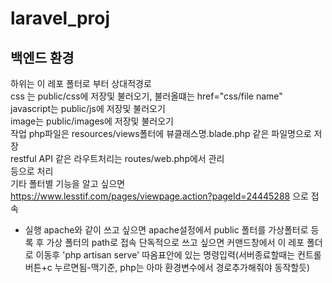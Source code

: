 # laravel_proj
백엔드 환경
--------------
하위는 이 레포 폴터로 부터 상대적경로  
css 는  public/css에 저장및 불러오기, 불러올떄는 href="css/file name"  
javascript는 public/js에 저장및 불러오기  
image는 public/images에 저장및 불러오기  
작업 php파일은 resources/views폴터에 뷰클래스명.blade.php 같은 파일명으로 저장  
restful API 같은 라우트처리는 routes/web.php에서 관리  
등으로 처리  
기타 폴터별 기능을 알고 싶으면 https://www.lesstif.com/pages/viewpage.action?pageId=24445288 으로 접속  
  
* 실행
apache와 같이 쓰고 싶으면 apache설정에서 public 폴터를 가상폴터로 등록 후 가상 폴터의 path로 접속
단독적으로 쓰고 싶으면 커맨드창에서 이 레포 폴더로 이동후 'php artisan serve' 따옴표안에 있는 명령입력(서버종료할때는 컨트롤버튼+c 누르면됨-맥기준, php는 아마 환경변수에서 경로추가해줘야 동작할듯)
